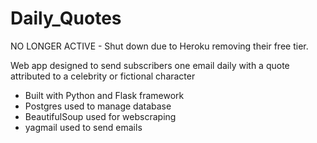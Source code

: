 # Daily_Quotes
NO LONGER ACTIVE - Shut down due to Heroku removing their free tier.

Web app designed to send subscribers one email daily with a quote attributed to a celebrity or fictional character

- Built with Python and Flask framework
- Postgres used to manage database
- BeautifulSoup used for webscraping
- yagmail used to send emails
